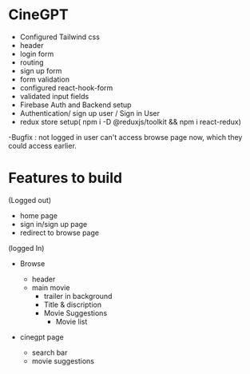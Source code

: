 # CineGPT

- Configured Tailwind css
- header
- login form
- routing
- sign up form
- form validation
- configured react-hook-form
- validated input fields
- Firebase Auth and Backend setup
- Authentication/ sign up user / Sign in User
- redux store setup( npm i -D @reduxjs/toolkit && npm i react-redux)

-Bugfix : not logged in user can't access browse page now, which they could access earlier.



# Features to build
(Logged out)
- home page
- sign in/sign up page
- redirect to browse page

(logged In)
- Browse
    - header
    - main movie 
        - trailer in background
        - Title & discription
        - Movie Suggestions
            - Movie list 


- cinegpt page
    - search bar
    - movie suggestions
        